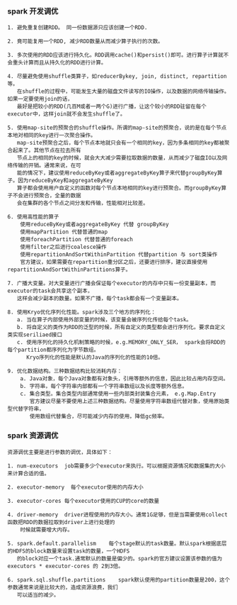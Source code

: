 ### spark 开发调优
    1. 避免重复创建RDD。 同一份数据源只应该创建一个RDD.
    
    2. 竟可能复用一个RDD, 减少RDD数量从而减少算子执行的次数。
    
    3. 多次使用的RDD应该进行持久化。RDD调用cache()和persist()即可。进行算子计算就不会重头计算而且从持久化的RDD进行计算。
    
    4. 尽量避免使用shuffle类算子，如reducerBykey, join, distinct, repartition等。
       在shuffle的过程中，可能发生大量的磁盘文件读写的IO操作，以及数据的网络传输操作。如果一定要使用join的话，
       最好是把较小的RDD(几百M或者一两个G)进行广播，让这个较小的RDD驻留在每个executor中，这样join就不会发生shuffle了。
    
    5. 使用map-site的预聚合的shuffle操作。所谓的map-site的预聚合，说的是在每个节点本地对相同的key进行一次聚合操作。
       map-site预聚合之后，每个节点本地就只会有一个相同的key，因为多条相同的key都被聚合起来了。其他节点在拉去所有
       节点上的相同的key的时候，就会大大减少需要拉取数据的数量，从而减少了磁盘IO以及网络传输的开销。通常来说，在可
       能的情况下，建议使用reduceByKey或者aggregateByKey算子来代替groupByKey算子。因为reduceByKey和aggregateByKey
       算子都会使用用户自定义的函数对每个节点本地相同的key进行预聚合。而groupByKey算子不会进行预聚合，全量的数据
       会在集群的各个节点之间分发和传输，性能相对比较差。
       
    6. 使用高性能的算子
        使用reduceByKey或者aggregateByKey 代替 groupByKey
        使用mapPartition 代替普通的map
        使用foreachPartition 代替普通的foreach
        使用filter之后进行coalesce操作
        使用repartitionAndSortWithinPartition 代替partition 与 sort类操作
        官方建议，如果需要在repartition重分区之后，还要进行排序，建议直接使用repartitionAndSortWithinPartitions算子。
        
    7. 广播大变量。对大变量进行广播会保证每个executor的内存中只有一份变量副本，而executor的task会共享这个副本，
       这样会减少副本的数量。如果不广播，每个task都会有一个变量副本。
       
    8. 使用Kryo优化序列化性能。spark涉及三个地方的序列化：
       a. 当在算子内部使用外部变量的时候，该变量会被序列化传给每个task。
       b. 将自定义的类作为RDD的泛型的时候，所有自定义的类型都会进行序列化。要求自定义类实现seriliaed接口
       c. 使用序列化的持久化机制策略的时候，e.g.MEMORY_ONLY_SER， spark会将RDD的每个partition都序列化为字节数组。
          Kryo序列化的性能是默认的Java的序列化的性能的10倍。
          
    9. 优化数据结构。三种数据结构比较消耗内存：
        a. Java对象，每个Java对象都有对象头，引用等额外的信息，因此比较占用内存空间。
        b. 字符串，每个字符串内部都有一个字符串数组以及长度等额外信息。
        c. 集合类型。集合类型内部通常使用一些内部类封装集合元素， e.g.Map.Entry
           官方建议尽量不要使用上述三种数据结构。尽量使用字符串数组代替对象，使用原始类型代替字符串，
           使用数组代替集合，尽可能减少内存的使用，降低gc频率。
           
### spark 资源调优  
    资源调优主要是进行参数的调优，具体如下：
    
    1. num-executors  job需要多少个executor来执行。可以根据资源情况和数据集的大小来计算合适的值。
    
    2. executor-memory  每个executor使用的内存大小
    
    3. executor-cores 每个executor使用的CUP的core的数量
    
    4. driver-memory  driver进程使用的内存大小。通常1G足够，但是当需要使用collect函数把RDD的数据拉取到driver上进行处理的
        时候就需要增大内存。
        
    5. spark.default.parallelism    每个stage默认的task数量。默认spark根据底层的HDFS的block数量来设置task的数量，一个HDFS
       的block对应一个task.通常默认的数量是偏少的。spark的官方建议设置该参数的值为executors * executor-cores 的 2到3倍。
      
    6. spark.sql.shuffle.partitions    spark默认使用的partition数量是200，这个参数通常来说是比较大的，造成资源浪费，我们
       可以适当的减少。
       
    